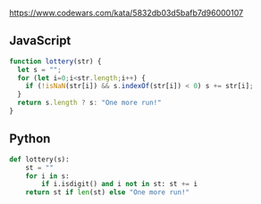 https://www.codewars.com/kata/5832db03d5bafb7d96000107

## JavaScript
```js
function lottery(str) {
  let s = "";
  for (let i=0;i<str.length;i++) {
    if (!isNaN(str[i]) && s.indexOf(str[i]) < 0) s += str[i];
  }
  return s.length ? s: "One more run!"
}
```

## Python
```python
def lottery(s):
    st = ""
    for i in s:
        if i.isdigit() and i not in st: st += i
    return st if len(st) else "One more run!"
```